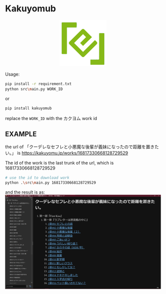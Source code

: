 # Kakuyomub
<p align="center">
  <img src="icon.png" style="width:30%;" />
</p>
Usage:

```bash
pip install -r requirement.txt
python src\main.py WORK_ID
```
or

```bash
pip install kakuyomub
```
replace the ```WORK_ID``` with the カクヨム work id


## EXAMPLE
the url of 「クーデレなセフレと小悪魔な後輩が義妹になったので距離を置きたい。」 is https://kakuyomu.jp/works/16817330668128729529

The id of the work is the last trunk of the url, which is 16817330668128729529
```bash
# use the id to download work
python .\src\main.py 16817330668128729529
```

and the result is as:
![alt text](image.png)
